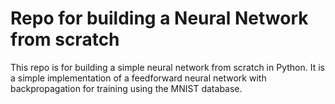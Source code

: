 # Repo for building a Neural Network from scratch

This repo is for building a simple neural network from scratch in Python. It is a simple implementation of a feedforward neural network with backpropagation for training using the MNIST database.